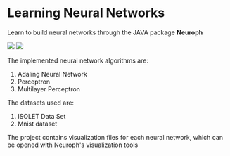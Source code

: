 # Learning Neural Networks

Learn to build neural networks through the JAVA package **Neuroph**  

![](https://img.shields.io/badge/wechat-Spbgzh-green)       ![](https://img.shields.io/badge/mail-zjjhgzh%40gmail.com-blue)

The implemented neural network algorithms are:

1. Adaling Neural Network
2. Perceptron
3. Multilayer Perceptron

The datasets used are:

1. ISOLET Data Set  
2. Mnist dataset

The project contains visualization files for each neural network, which can be opened with Neuroph's visualization tools


